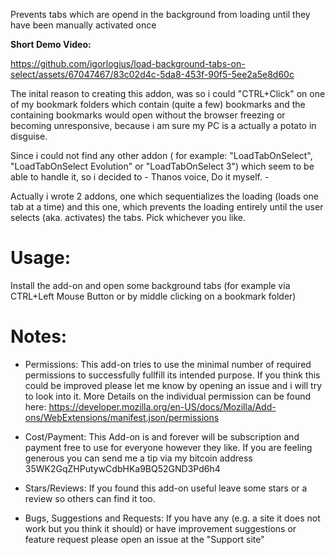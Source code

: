 Prevents tabs which are opend in the background from loading until they have been manually activated once

<b>Short Demo Video:</b>

https://github.com/igorlogius/load-background-tabs-on-select/assets/67047467/83c02d4c-5da8-453f-90f5-5ee2a5e8d60c



The inital reason to creating this addon, was so i could "CTRL+Click" on one of my bookmark folders which contain (quite a few) bookmarks 
and the containing bookmarks would open without the browser freezing or becoming unresponsive, because i am sure my PC is a actually a potato in disguise.

Since i could not find any other addon ( for example: "LoadTabOnSelect", "LoadTabOnSelect Evolution" or "LoadTabOnSelect 3")  which seem to be able to handle it, 
so i decided to - Thanos voice, Do it myself. - 

Actually i wrote 2 addons, one which sequentializes the loading (loads one tab at a time) and this one, 
which prevents the loading entirely until the user selects (aka. activates) the tabs. Pick whichever you like.

# Usage:
Install the add-on and open some background tabs (for example via CTRL+Left Mouse Button or by middle clicking on a bookmark folder)

# Notes:
- Permissions:
  This add-on tries to use the minimal number of required permissions to successfully fullfill its intended purpose.
  If you think this could be improved please let me know by opening an issue and i will try to look into it.
  More Details on the individual permission can be found here: https://developer.mozilla.org/en-US/docs/Mozilla/Add-ons/WebExtensions/manifest.json/permissions

- Cost/Payment:
  This Add-on is and forever will be subscription and payment free to use for everyone however they like.
  If you are feeling generous you can send me a tip via my bitcoin address 35WK2GqZHPutywCdbHKa9BQ52GND3Pd6h4

- Stars/Reviews:
  If you found this add-on useful leave some stars or a review so others can find it too.

- Bugs, Suggestions and Requests:</b>
  If you have any (e.g. a site it does not work but you think it should) or have improvement suggestions or feature request please open an issue at the "Support site"

